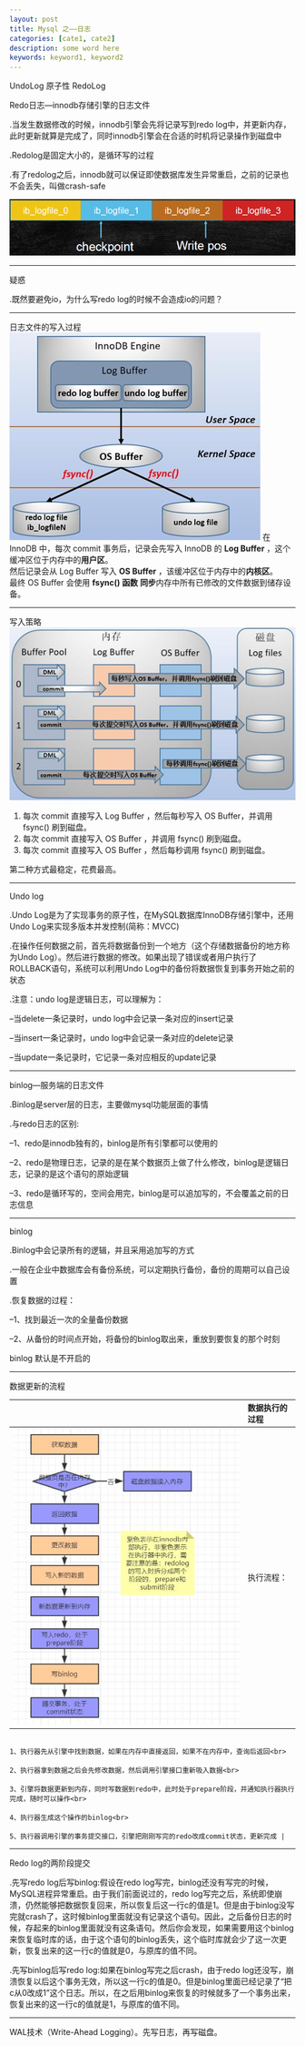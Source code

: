 ```yaml
---
layout: post
title: Mysql 之——日志
categories: [cate1, cate2]
description: some word here
keywords: keyword1, keyword2
---
```


UndoLog 原子性
RedoLog 




Redo日志—innodb存储引擎的日志文件

.当发生数据修改的时候，innodb引擎会先将记录写到redo log中，并更新内存，此时更新就算是完成了，同时innodb引擎会在合适的时机将记录操作到磁盘中

.Redolog是固定大小的，是循环写的过程

.有了redolog之后，innodb就可以保证即使数据库发生异常重启，之前的记录也不会丢失，叫做crash-safe


![enter description here](/images/posts/database/mysql/log/redolog.png)

----------


疑惑

.既然要避免io，为什么写redo log的时候不会造成io的问题？


----------


日志文件的写入过程
![enter description here](/images/posts/database/mysql/log/innodb.jpg)
在 InnoDB 中，每次 commit 事务后，记录会先写入 InnoDB 的 **Log Buffer** ，这个缓冲区位于内存中的**用户区**。<br>
然后记录会从 Log Buffer 写入 **OS Buffer** ，该缓冲区位于内存中的**内核区**。<br>
最终 OS Buffer 会使用 **fsync() 函数** **同步**内存中所有已修改的文件数据到储存设备。


----------

写入策略
![enter description here](/images/posts/database/mysql/log/buffer.jpg)
1. 每次 commit 直接写入 Log Buffer ，然后每秒写入 OS Buffer，并调用 fsync() 刷到磁盘。
2. 每次 commit 直接写入 OS Buffer ，并调用 fsync() 刷到磁盘。
3. 每次 commit 直接写入 OS Buffer ，然后每秒调用 fsync() 刷到磁盘。

第二种方式最稳定，花费最高。


----------


Undo log

.Undo Log是为了实现事务的原子性，在MySQL数据库InnoDB存储引擎中，还用Undo Log来实现多版本并发控制(简称：MVCC)

.在操作任何数据之前，首先将数据备份到一个地方（这个存储数据备份的地方称为Undo Log）。然后进行数据的修改。如果出现了错误或者用户执行了ROLLBACK语句，系统可以利用Undo Log中的备份将数据恢复到事务开始之前的状态

.注意：undo log是逻辑日志，可以理解为：

–当delete一条记录时，undo log中会记录一条对应的insert记录

–当insert一条记录时，undo log中会记录一条对应的delete记录

–当update一条记录时，它记录一条对应相反的update记录


----------


binlog—服务端的日志文件

.Binlog是server层的日志，主要做mysql功能层面的事情

.与redo日志的区别:

–1、redo是innodb独有的，binlog是所有引擎都可以使用的

–2、redo是物理日志，记录的是在某个数据页上做了什么修改，binlog是逻辑日志，记录的是这个语句的原始逻辑

–3、redo是循环写的，空间会用完，binlog是可以追加写的，不会覆盖之前的日志信息


----------


binlog

.Binlog中会记录所有的逻辑，并且采用追加写的方式

.一般在企业中数据库会有备份系统，可以定期执行备份，备份的周期可以自己设置

.恢复数据的过程：

–1、找到最近一次的全量备份数据

–2、从备份的时间点开始，将备份的binlog取出来，重放到要恢复的那个时刻

binlog 默认是不开启的

----------




数据更新的流程

|  | 数据执行的过程 |
| :-- | :-- |
|![enter description here](/images/posts/database/mysql/log/process.jpg) | 执行流程：<br>
																														1、执行器先从引擎中找到数据，如果在内存中直接返回，如果不在内存中，查询后返回<br>
																														2、执行器拿到数据之后会先修改数据，然后调用引擎接口重新吸入数据<br>
																														3、引擎将数据更新到内存，同时写数据到redo中，此时处于prepare阶段，并通知执行器执行完成，随时可以操作<br>
																														4、执行器生成这个操作的binlog<br>
																														5、执行器调用引擎的事务提交接口，引擎把刚刚写完的redo改成commit状态，更新完成 |


----------


Redo log的两阶段提交

.先写redo log后写binlog:假设在redo log写完，binlog还没有写完的时候，MySQL进程异常重启。由于我们前面说过的，redo log写完之后，系统即使崩溃，仍然能够把数据恢复回来，所以恢复后这一行c的值是1。但是由于binlog没写完就crash了，这时候binlog里面就没有记录这个语句。因此，之后备份日志的时候，存起来的binlog里面就没有这条语句。然后你会发现，如果需要用这个binlog来恢复临时库的话，由于这个语句的binlog丢失，这个临时库就会少了这一次更新，恢复出来的这一行c的值就是0，与原库的值不同。

.先写binlog后写redo log:如果在binlog写完之后crash，由于redo log还没写，崩溃恢复以后这个事务无效，所以这一行c的值是0。但是binlog里面已经记录了“把c从0改成1”这个日志。所以，在之后用binlog来恢复的时候就多了一个事务出来，恢复出来的这一行c的值就是1，与原库的值不同。


----------


WAL技术（Write-Ahead Logging）。先写日志，再写磁盘。